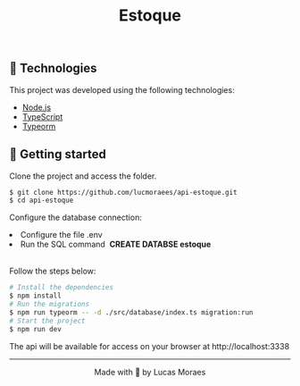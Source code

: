 <h1 align="center">
    Estoque
</h1>

<br>

## 🧪 Technologies
This project was developed using the following technologies:

- [Node.js](https://nodejs.org)
- [TypeScript](https://www.typescriptlang.org/)
- [Typeorm](https://typeorm.io/)


## 🚀 Getting started

Clone the project and access the folder.

```bash
$ git clone https://github.com/lucmoraees/api-estoque.git
$ cd api-estoque
```

Configure the database connection:
<br>
<li>Configure the file .env</li>
<li>Run the SQL command&nbsp;&nbsp;<b>CREATE DATABSE estoque</b></li>
<br>

Follow the steps below:
```bash
# Install the dependencies
$ npm install
# Run the migrations
$ npm run typeorm -- -d ./src/database/index.ts migration:run
# Start the project
$ npm run dev
```
The api will be available for access on your browser at http://localhost:3338

---

<p align="center">Made with 💜 by Lucas Moraes</p>
